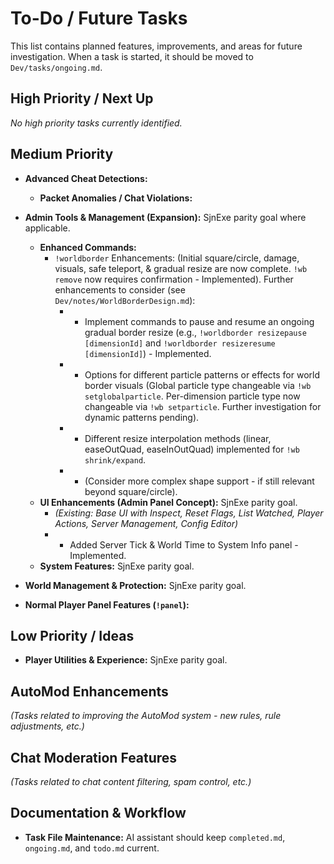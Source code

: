 # To-Do / Future Tasks

This list contains planned features, improvements, and areas for future investigation. When a task is started, it should be moved to `Dev/tasks/ongoing.md`.

## High Priority / Next Up
*No high priority tasks currently identified.*

## Medium Priority

*   **Advanced Cheat Detections:**
    *   **Packet Anomalies / Chat Violations:**

*   **Admin Tools & Management (Expansion):** SjnExe parity goal where applicable.
    *   **Enhanced Commands:**
        *   `!worldborder` Enhancements: (Initial square/circle, damage, visuals, safe teleport, & gradual resize are now complete. `!wb remove` now requires confirmation - Implemented). Further enhancements to consider (see `Dev/notes/WorldBorderDesign.md`):
            *   - Implement commands to pause and resume an ongoing gradual border resize (e.g., `!worldborder resizepause [dimensionId]` and `!worldborder resizeresume [dimensionId]`) - Implemented.
            *   - Options for different particle patterns or effects for world border visuals (Global particle type changeable via `!wb setglobalparticle`. Per-dimension particle type now changeable via `!wb setparticle`. Further investigation for dynamic patterns pending).
            *   - Different resize interpolation methods (linear, easeOutQuad, easeInOutQuad) implemented for `!wb shrink/expand`.
            *   - (Consider more complex shape support - if still relevant beyond square/circle).
    *   **UI Enhancements (Admin Panel Concept):** SjnExe parity goal.
        *   *(Existing: Base UI with Inspect, Reset Flags, List Watched, Player Actions, Server Management, Config Editor)*
        *   - Added Server Tick & World Time to System Info panel - Implemented.
    *   **System Features:** SjnExe parity goal.

*   **World Management & Protection:** SjnExe parity goal.

*   **Normal Player Panel Features (`!panel`):**

## Low Priority / Ideas

*   **Player Utilities & Experience:** SjnExe parity goal.

## AutoMod Enhancements
*(Tasks related to improving the AutoMod system - new rules, rule adjustments, etc.)*

## Chat Moderation Features
*(Tasks related to chat content filtering, spam control, etc.)*

## Documentation & Workflow
*   **Task File Maintenance:** AI assistant should keep `completed.md`, `ongoing.md`, and `todo.md` current.
